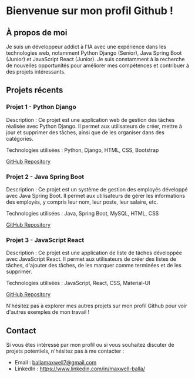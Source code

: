 # Bienvenue sur mon profil Github !

## À propos de moi
Je suis un développeur addict à l'IA avec une expérience dans les technologies web, notamment Python Django (Senior), Java Spring Boot (Junior) et JavaScript React (Junior). Je suis constamment à la recherche de nouvelles opportunités pour améliorer mes compétences et contribuer à des projets intéressants.

## Projets récents

### Projet 1 - Python Django
Description : Ce projet est une application web de gestion des tâches réalisée avec Python Django. Il permet aux utilisateurs de créer, mettre à jour et supprimer des tâches, ainsi que de les organiser dans des catégories.

Technologies utilisées : Python, Django, HTML, CSS, Bootstrap

[GitHub Repository](lien_vers_votre_projet_1)

### Projet 2 - Java Spring Boot
Description : Ce projet est un système de gestion des employés développé avec Java Spring Boot. Il permet aux utilisateurs de gérer les informations des employés, y compris leur nom, leur poste, leur salaire, etc.

Technologies utilisées : Java, Spring Boot, MySQL, HTML, CSS

[GitHub Repository](lien_vers_votre_projet_2)

### Projet 3 - JavaScript React
Description : Ce projet est une application de liste de tâches développée avec JavaScript React. Il permet aux utilisateurs de créer des listes de tâches, d'ajouter des tâches, de les marquer comme terminées et de les supprimer.

Technologies utilisées : JavaScript, React, CSS, Material-UI

[GitHub Repository](lien_vers_votre_projet_3)

N'hésitez pas à explorer mes autres projets sur mon profil Github pour voir d'autres exemples de mon travail !

## Contact
Si vous êtes intéressé par mon profil ou si vous souhaitez discuter de projets potentiels, n'hésitez pas à me contacter :

- Email : ballamaxwell7@gmail.com
- LinkedIn : https://www.linkedin.com/in/maxwell-balla/
